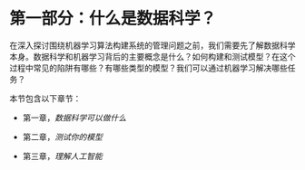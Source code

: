 # 第一部分：什么是数据科学？

在深入探讨围绕机器学习算法构建系统的管理问题之前，我们需要先了解数据科学本身。数据科学和机器学习背后的主要概念是什么？如何构建和测试模型？在这个过程中常见的陷阱有哪些？有哪些类型的模型？我们可以通过机器学习解决哪些任务？

本节包含以下章节：

+   第一章，*数据科学可以做什么*

+   第二章，*测试你的模型*

+   第三章，*理解人工智能*
